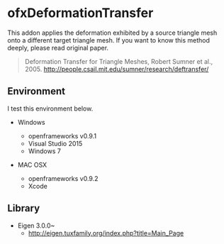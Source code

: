 # ofxDeformationTransfer
This addon applies the deformation exhibited by a source triangle mesh onto a different target triangle mesh. If you want to know this method deeply, please read original paper.
> Deformation Transfer for Triangle Meshes, Robert Sumner et al., 2005.
> http://people.csail.mit.edu/sumner/research/deftransfer/

## Environment
I test this environment below.

- Windows
	- openframeworks v0.9.1
	- Visual Studio 2015
	- Windows 7

- MAC OSX
	- openframeworks v0.9.2
	- Xcode

## Library
- Eigen 3.0.0~
	- http://eigen.tuxfamily.org/index.php?title=Main_Page 


